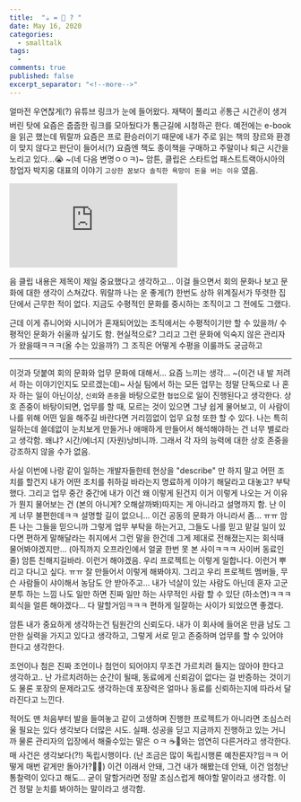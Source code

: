 ```yaml
---
title:  "☕️ = 🐴 ? " 
date: May 16, 2020
categories:
  - smalltalk
tags:
  - 
comments: true
published: false
excerpt_separator: "<!--more-->"
---
```


얼마전 우연찮게(?) 유튜브 링크가 눈에 들어왔다. 재택이 풀리고 ✌️통근 시간✌️이 생겨버린 탓에 요즘은 줍줍한 링크를 모아뒀다가 통근길에 시청하곤 한다. 예전에는 e-book을 읽곤 했는데 뭐랄까 요즘은 프로 환승러이기 때문에 내가 주로 읽는 책의 장르와 환경이 맞지 않다고 판단이 들어서(?) 요즘엔 책도 종이책을 구매하고 주말이나 퇴근 시간을 노리고 있다...😭 ~(네 다음 변명ㅇㅇㅋ)~ 암튼, 클립은 스타트업 패스트트랙아시아의 창업자 박지웅 대표의 이야기 `고상한 꿈보다 솔직한 욕망이 돈을 버는 이유` 였음.
<!--more-->

<style>.embed-container { position: relative; padding-bottom: 56.25%; height: 0; overflow: hidden; max-width: 100%; } .embed-container iframe, .embed-container object, .embed-container embed { position: absolute; top: 0; left: 0; width: 100%; height: 100%; }</style>
<iframe src='https://youtu.be/0nX9Vc7JoT8' frameborder='0' allowfullscreen></iframe>

음 클립 내용은 제목이 제일 중요했다고 생각하고... 이걸 들으면서 회의 문화나 보고 문화에 대한 생각이 스쳐갔다. 뭐랄까 나는 운 좋게(?) 한번도 상하 위계질서가 뚜렷한 집단에서 근무한 적이 없다. 지금도 수평적인 문화를 중시하는 조직이고 그 전에도 그랬다. 

근데 이게 쥬니어와 시니어가 혼재되어있는 조직에서는 수평적이기만 할 수 있을까/ 수평적인 문화가 쉬울까 싶기도 함. 현실적으로?
그리고 그런 문화에 익숙지 않은 관리자가 왔을때ㅋㅋㅋ(올 수는 있을까?) 그 조직은 어떻게 수평을 이룰까도 궁금하고

---
이것과 덧붙여 회의 문화와 업무 문화에 대해서... 요즘 느끼는 생각... ~(이건 내 발 저려서 하는 이야기인지도 모르겠는데)~
사실 팀에서 하는 모든 업무는 정말 단독으로 나 혼자 하는 일이 아닌이상, `신뢰`와 `존중`을 바탕으로한 `협업`으로 일이 진행된다고 생각한다.
상호 존중이 바탕이되면, 업무를 할 때, 모르는 것이 있으면 그냥 쉽게 물어보고, 이 사람이 나를 위해 어떤 일을 해주길 바란다면 거리낌없이 업무 요청 또한 할 수 있다.
나는 특히 일하는데 쓸데없이 눈치보게 만들거나 애매하게 만들어서 해석해야하는 건 너무 별로라고 생각함. 왜냐? 시간/에너지 (자원)낭비니까.
그래서 각 자의 능력에 대한 상호 존중을 강조하지 않을 수가 없음.


사실 이번에 나랑 같이 일하는 개발자들한테 현상을 "describe" 만 하지 말고 어떤 조치를 할건지 내가 어떤 조치를 취하길 바라는지 명료하게 이야기 해달라고 대놓고? 부탁했다. 그리고 업무 중간 중간에 내가 이건 왜 이렇게 된건지 이거 이렇게 나오는 거 이유가 뭔지 물어보는 건 (본의 아니게? 오해살까봐)따지는 게 아니라고 설명까지 함. 난 이게 너무 불편한데ㅋㅋ 설명할 길이 없으니... 이건 공동의 문화가 아니라서 좀... ㅠㅠ 암튼 나는 그들을 믿으니까 그렇게 업무 부탁을 하는거고, 그들도 나를 믿고 맡길 일이 있다면 편하게 말해달라는 취지에서 그런 말을 한건데 그게 제대로 전해졌는지는 회식때 물어봐야겠지만... (아직까지 오프라인에서 얼굴 한번 못 본 사이ㅋㅋㅋ 사이버 동료인줄) 암튼 친해지길바라. 이런거 해야겠음. 우리 프로젝트는 이렇게 일합니다. 이런거 뿌리고 다니고 싶다. ㅠㅠ 잘 만들어서 이렇게 해봐야지. 그리고 우리 프로젝트 멤버들, 무슨 사람들이 샤이해서 농담도 안 받아주고... 내가 넉살이 있는 사람도 아닌데 혼자 고군분투 하는 느낌 나도 일만 하면 진짜 일만 하는 사무적인 사람 할 수 있단 (하소연)ㅋㅋㅋ 회식을 얼른 해야겠다... 다 말할거임ㅋㅋㅋ 편하게 일잘하는 사이가 되었으면 좋겠다.

암튼 내가 중요하게 생각하는건 팀원간의 신뢰도다. 내가 이 회사에 들어온 만큼 남도 그만한 실력을 가지고 있다고 생각하고, 그렇게 서로 믿고 존중하며 업무를 할 수 있어야 한다고 생각한다.



조언이나 첨은 진짜 조언이나 첨언이 되어야지
무조건 가르치려 들지는 않아야 한다고 생각하고.. 난 가르치려하는 순간이 될때, 동료에게 신뢰감이 없다는 걸 반증하는 것이기도
물론 포장의 문제라고도 생각하는데 포장력은 얼마나 동료를 신뢰하는지에 따라서 달라진다고 느낀다.

적어도 맨 처음부터 발을 들여놓고 같이 고생하며 진행한 프로젝트가 아니라면 조심스러울 필요는 있다
생각보다 더많은 시도. 실패. 성공을 딛고 지금까지 진행하고 있는 거니까
물론 관리자의 입장에서 해줄수있는 말은 ㅇㅋ ☕️🐴와는 엄연히 다른거라고 생각한다. 
매 사건은 생각보다(?!) 독립시행이다. (난 조금은 많이 독립시행론 예찬론자?임ㅋㅋ 어떻게 매번 같게만 돌아가?🤷‍♀️)
이건 이래서 안돼, 그건 내가 해봤는데 안돼, 이건 엄청난 통찰력이 있다고 해도... 굳이 말할거라면 정말 조심스럽게 해야할 말이라고 생각함. 이건 정말 눈치를 봐야하는 말이라고 생각함.
 
